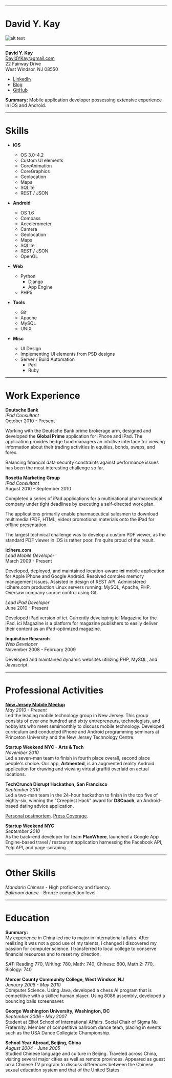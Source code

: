 * * * * * * * * * * * * * * * * * *
# David Y. Kay

![alt text]( http://0.gravatar.com/avatar/30d6fbf81284ac9005e8e9ccc7ecfb1e?size=420 "David Y. Kay")

* * * * * * * * * * * * * * * * * *

__David Y. Kay__  
DavidYKay@gmail.com  
22 Fairway Drive  
West Windsor, NJ 08550  

* [LinkedIn](http://linkedin.com/in/DavidYKay)  
* [Blog](http://blog.davidykay.com)  
* [GitHub](http://github.com/DavidYKay)  

__Summary:__  Mobile application developer possessing extensive experience in iOS and Android. 

* * * * * * * * * * * * * * * * * *
# Skills

* __iOS__
  * OS 3.0-4.2
  * Custom UI elements
  * CoreAnimation
  * CoreGraphics
  * Geolocation
  * Maps
  * SQLite
  * REST / JSON

* __Android__
  * OS 1.6
  * Compass 
  * Accelerometer
  * Camera
  * Geolocation
  * Maps
  * SQLite
  * REST / JSON
  * OpenGL

* __Web__
    * Python
      * Django
      * App Engine
    * PHP5

* __Tools__
  * Git
  * Apache
  * MySQL
  * UNIX

* __Misc__
    * UI Design
    * Implementing UI elements from PSD designs
    * Server / Build Automation
        * Perl
        * Ruby
  
* * * * * * * * * * * * * * * * * *
# Work Experience
  
__Deutsche Bank__  
_iPad Consultant_  
October 2010 - Present  
  
Working with the Deutsche Bank prime brokerage arm, designed and developed the __Global Prime__ application for iPhone and iPad. The application provides hedge fund managers an intuitive interface for viewing information about their trading activities in equities, bonds, swaps, and forex.
  
Balancing financial data security constraints against performance issues has been the most interesting challenge so far.  
  
__Rosetta Marketing Group__  
_iPad Consultant_  
August 2010 - September 2010  
  
Completed a series of iPad applications for a multinational pharmaceutical company under tight deadlines by executing a self-directed work plan.

The applications primarily enable pharmaceutical salesmen to download multimedia (PDF, HTML, video) promotional materials onto the iPad for offline presentation.  

The largest technical challenge was to develop a custom PDF viewer, as the standard PDF viewer in iOS is rather poor. I'm quite proud of the result.  
  
__icihere.com__  
_Lead Mobile Developer_  
March 2009 - Present  
  
Developed, deployed, and maintained location-aware __ici__ mobile application for Apple iPhone and Google Android. Resolved complex memory management issues. Assisted in design of REST API. Administered icihere.com production Linux servers running: MySQL, Apache, PHP. Oversaw company source control using Git.  
  
_Lead iPad Developer_  
June 2010 - Present 
  
Developed iPad version of ici. Currently developing ici Magazine for the iPad. ici Magazine is a platform for magazine publishers to easily deliver their content as an iPad-optimized magazine.
  
__Inquisitive Research__  
_Web Developer_  
November 2008 - February 2009  
  
Developed and maintained dynamic websites utilizing PHP, MySQL, and Javascript.

* * * * * * * * * * * * * * * * * *
# Professional Activities  

[__New Jersey Mobile Meetup__](http://meetup.com/njmobile/)  
_May 2010 - Present_  
Led the leading mobile technology group in New Jersey. This group consists of over one hundred and sixty entrepreneurs, technologists, and hobbyists who meet semimonthly to discuss mobile technology. Developed curriculum and conducted iPhone and Android programming seminars at Princeton University and the New Jersey Technology Centre.

__Startup Weekend NYC - Arts & Tech__  
_November 2010_  
Led a seven-man team to finish in fourth place overall, second place people's choice. Our app, __Artmented__, is an augmented reality Android application for drawing and viewing virtual graffiti overlaid on actual locations.

__TechCrunch Disrupt Hackathon, San Francisco__  
_September 2010_  
Led a two-man team in the 24-hour hackathon to finish in the top five of eighty-six, winning the "Creepiest Hack" award for __D8Coach__, an Android-based dating advice application.  

[Personal postmortem](http://blog.davidykay.com/d8coach-hackaton-wrap-up).  [Press Coverage](http://techcrunch.com/2010/09/26/techcrunch-disrupt-hackathon-winner/).  

__Startup Weekend NYC__  
_September 2010_  
As the back-end developer for team __PlanWhere__, launched a Google App Engine-based travel / restaurant application harnessing the Facebook API, Yelp API, and page-scraping.

* * * * * * * * * * * * * * * * * *
# Other Skills

_Mandarin Chinese_ - High proficiency and fluency.  
_Ballroom dance_ - Bronze competition level.  

* * * * * * * * * * * * * * * * * *
# Education

__Summary:__  
My experience in China led me to major in international affairs. After realizing it was not a good use of my talents, I changed 
I discovered my passion for computer science. I transferred to local college to conserve financial resources and to reset my
direction.  
  
_SAT:_ Reading 770, Writing: 780, Math: 740, Chinese: 800, Math 2: 770, Biology: 740

__Mercer County Community College, West Windsor, NJ__  
_January 2008 - May 2010_  
Computer Science. Using Java, developed a chess AI program that is competitive with a skilled human player. Using 8086 assembly, developed a bouncing balls screensaver.

__George Washington University, Washington, DC__  
_September 2006 - May 2007_  
Student at Elliot School of International Affairs. Social Chair of Sigma Nu Fraternity. Member of competitive ballroom dance team, placing in events such as the USA Dance Collegiate Championship.

__School Year Abroad, Beijing, China__  
_August 2004 - June 2005_  
Studied Chinese language and culture in Beijing. Traveled across China, visiting several major cities as well as remote provinces. Appeared as guest on a Chinese TV program to discuss differences between the Chinese sexual education system and that of the United States.

